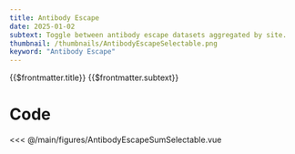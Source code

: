 ```yaml
---
title: Antibody Escape
date: 2025-01-02
subtext: Toggle between antibody escape datasets aggregated by site.
thumbnail: /thumbnails/AntibodyEscapeSelectable.png
keyword: "Antibody Escape"
---
```


<script setup>
  import AntibodyEscapeSumSelectable from '/main/figures/AntibodyEscapeSumSelectable.vue';
</script>

<FigureTitle>{{$frontmatter.title}}</FigureTitle>
<SubtitleHeader>{{$frontmatter.subtext}}</SubtitleHeader>
<D3PlotContainer class="">
  <AntibodyEscapeSumSelectable/>
</D3PlotContainer>

<div class='code-below-figure'>

# Code

<<< @/main/figures/AntibodyEscapeSumSelectable.vue

</div>